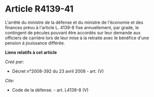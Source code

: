 # Article R4139-41

L'arrêté du ministre de la défense et du ministre de l'économie et des finances prévu à l'article L. 4139-8 fixe
annuellement, par grade, le contingent de pécules pouvant être accordés sur leur demande aux officiers de carrière lors de
leur mise à la retraite avec le bénéfice d'une pension à jouissance différée.

**Liens relatifs à cet article**

_Créé par_:

  - Décret n°2008-392 du 23 avril 2008 - art. (V)

_Cite_:

  - Code de la défense. - art. L4139-8 (V)

